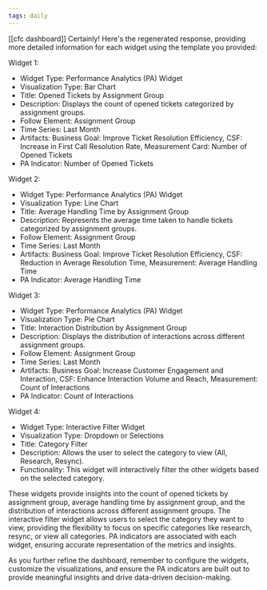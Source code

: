 ```yaml
---
tags: daily
---
```


[[cfc dashboard]]
Certainly! Here's the regenerated response, providing more detailed information for each widget using the template you provided:

Widget 1:
- Widget Type: Performance Analytics (PA) Widget
- Visualization Type: Bar Chart
- Title: Opened Tickets by Assignment Group
- Description: Displays the count of opened tickets categorized by assignment groups.
- Follow Element: Assignment Group
- Time Series: Last Month
- Artifacts: Business Goal: Improve Ticket Resolution Efficiency, CSF: Increase in First Call Resolution Rate, Measurement Card: Number of Opened Tickets
- PA Indicator: Number of Opened Tickets

Widget 2:
- Widget Type: Performance Analytics (PA) Widget
- Visualization Type: Line Chart
- Title: Average Handling Time by Assignment Group
- Description: Represents the average time taken to handle tickets categorized by assignment groups.
- Follow Element: Assignment Group
- Time Series: Last Month
- Artifacts: Business Goal: Improve Ticket Resolution Efficiency, CSF: Reduction in Average Resolution Time, Measurement: Average Handling Time
- PA Indicator: Average Handling Time

Widget 3:
- Widget Type: Performance Analytics (PA) Widget
- Visualization Type: Pie Chart
- Title: Interaction Distribution by Assignment Group
- Description: Displays the distribution of interactions across different assignment groups.
- Follow Element: Assignment Group
- Time Series: Last Month
- Artifacts: Business Goal: Increase Customer Engagement and Interaction, CSF: Enhance Interaction Volume and Reach, Measurement: Count of Interactions
- PA Indicator: Count of Interactions

Widget 4:
- Widget Type: Interactive Filter Widget
- Visualization Type: Dropdown or Selections
- Title: Category Filter
- Description: Allows the user to select the category to view (All, Research, Resync).
- Functionality: This widget will interactively filter the other widgets based on the selected category.

These widgets provide insights into the count of opened tickets by assignment group, average handling time by assignment group, and the distribution of interactions across different assignment groups. The interactive filter widget allows users to select the category they want to view, providing the flexibility to focus on specific categories like research, resync, or view all categories. PA indicators are associated with each widget, ensuring accurate representation of the metrics and insights.

As you further refine the dashboard, remember to configure the widgets, customize the visualizations, and ensure the PA indicators are built out to provide meaningful insights and drive data-driven decision-making.

